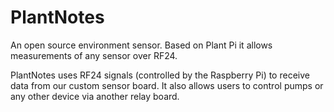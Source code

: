 PlantNotes
==========

An open source environment sensor. Based on Plant Pi it allows measurements of any sensor over RF24.

PlantNotes uses RF24 signals (controlled by the Raspberry Pi) to receive data from our custom sensor board. 
It also allows users to control pumps or any other device via another relay board.
